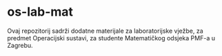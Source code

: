 # os-lab-mat
Ovaj repozitorij sadrži dodatne materijale za laboratorijske vježbe, za
predmet Operacijski sustavi, za studente Matematičkog odsjeka PMF-a u Zagrebu.
